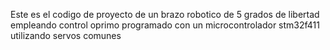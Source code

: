 Este es el codigo de proyecto de un brazo robotico de 5 grados de libertad empleando control oprimo programado 
con un microcontrolador stm32f411 utilizando servos comunes
